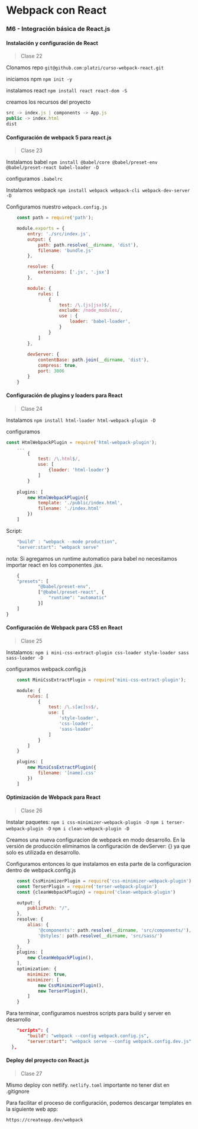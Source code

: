 # Webpack con React

### M6 - Integración básica de React.js

#### Instalación y configuración de React

 >Clase 22

Clonamos repo
`git@github.com:platzi/curso-webpack-react.git`

iniciamos npm
`npm init -y`

instalamos react
`npm install react react-dom -S` <!-- save / dependencia --> 

creamos los recursos del proyecto
``` js
src -> index.js | components -> App.js
public -> index.html
dist
```

#### Configuración de webpack 5 para react.js

 >Clase 23

Instalamos babel
`npm install @babel/core @babel/preset-env @babel/preset-react babel-loader -D`

configuramos `.babelrc`

Instalamos webpack
`npm install webpack webpack-cli webpack-dev-server -D`

Configuramos nuestro `webpack.config.js`

``` js
    const path = require('path');

    module.exports = {
        entry: './src/index.js',
        output: {
            path: path.resolve(__dirname, 'dist'),
            filename: 'bundle.js'
        },

        resolve: {
            extensions: ['.js', '.jsx']
        },

        module: {
            rules: [
                {
                    test: /\.(js|jsx)$/,
                    exclude: /node_modules/,
                    use : {
                        loader: 'babel-loader',
                    }
                }
            ]
        },
        
        devServer: {
            contentBase: path.join(__dirname, 'dist'),
            compress: true,
            port: 3006
        }
    }
```

#### Configuración de plugins y loaders para React

 >Clase 24

Instalamos 
`npm install html-loader html-webpack-plugin -D`

configuramos 
``` js
const HtmlWebpackPlugin = require('html-webpack-plugin');
    ...
        {
            test: /\.html$/,
            use: [
                {loader: 'html-loader'}
            ]
        }
    
    plugins: [
        new HtmlWebpackPlugin({
            template: './public/index.html',
            filename: './index.html'
        })
    ]
```

Script:
``` js
    "build" : "webpack --mode production",
    "server:start": "webpack serve"
```

nota: Si agregamos un runtime automatico para babel no necesitamos importar react en los componentes .jsx.

``` js
    {
	"presets": [
			"@babel/preset-env",
			["@babel/preset-react", {
				"runtime": "automatic"
			}]
	]
}
```

#### Configuración de Webpack para CSS en React

 > Clase 25

Instalamos:
`npm i mini-css-extract-plugin css-loader style-loader sass sass-loader -D`

configuramos webpack.config.js
``` js
    const MiniCssExtractPlugin = require('mini-css-extract-plugin');

    module: {
        rules: [
            {
                test: /\.s[ac]ss$/,
                use: [
                    'style-loader',
                    'css-loader',
                    'sass-loader'
                ]
            }
        ]
    }

    plugins: [
        new MiniCssExtractPlugin({
            filename: '[name].css'
        })
    ]
```
#### Optimización de Webpack para React

 > Clase 26

Instalar paquetes:
`npm i css-minimizer-webpack-plugin -D`
`npm i terser-webpack-plugin -D`
`npm i clean-webpack-plugin -D`

Creamos una nueva configuracion de webpack en modo desarrollo.
En la versión de producción eliminamos la configuración de devServer: {} ya que solo es utilizada en desarrollo.

Configuramos entonces lo que instalamos en esta parte de la configuracion dentro de webpack.config.js

``` js
    const CssMinimizerPlugin = require('css-minimizer-webpack-plugin');
    const TerserPlugin = require('terser-webpack-plugin')
    const {cleanWebpackPlugin} = require('clean-webpack-plugin')

    output: {
        publicPath: "/",
    },
    resolve: {
        alias: {
            '@components': path.resolve(__dirname, 'src/components/'),
            '@styles': path.resolve(__dirname, 'src/sass/')
        }
    },
    plugins: [
        new CleanWebpackPlugin(),
    ],
    optimization: {
        minimize: true,
        minimizer: [
            new CssMinimizerPlugin(),
            new TerserPlugin(),
        ]
    }
```

Para terminar, configuramos nuestros scripts para build y server en desarrollo
``` json
    "scripts": {
        "build": "webpack --config webpack.config.js",
        "server:start": "webpack serve --config webpack.config.dev.js"
  },
```

#### Deploy del proyecto con React.js

 > Clase 27

Mismo deploy con netlify.
`netlify.toml`
importante no tener dist en .gitignore

<!-- . -->

Para facilitar el proceso de configuración, podemos descargar templates en la siguiente web app:

`https://createapp.dev/webpack`